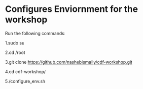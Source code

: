 # Configures Enviornment for the workshop

Run the following commands:

1.sudo su

2.cd /root

3.git clone https://github.com/nashebismaily/cdf-workshop.git

4.cd cdf-workshop/

5./configure_env.sh
